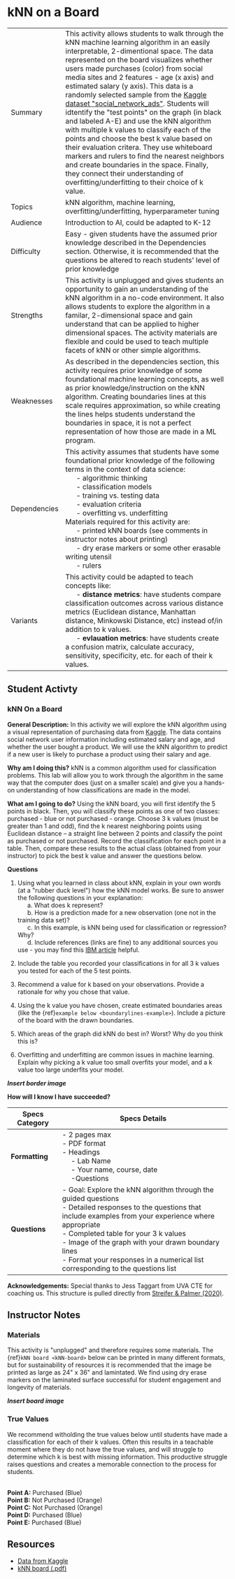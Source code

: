 # kNN on a Board

|              |                                                                                                                                                                   |
|--------------|-------------------------------------------------------------------------------------------------------------------------------------------------------------------|
| Summary      | This activity allows students to walk through the kNN machine learning algorithm in an easily interpretable, 2-dimentional space. The data represented on the board visualizes whether users made purchases (color) from social media sites and 2 features - age (x axis) and estimated salary (y axis). This data is a randomly selected sample from the [Kaggle dataset "social_network_ads"](https://www.kaggle.com/datasets/riyakapoor/social-network-ads/). Students will idtentify the  "test points" on the graph (in black and labeled A-E) and use the kNN algorithm with multiple k values to classify each of the points and choose the best k value based on their evaluation critera. They use whiteboard markers and rulers to find the nearest neighbors and create boundaries in the space. Finally, they connect their understanding of overfitting/underfitting to their choice of k value.  |
| Topics       | kNN algorithm, machine learning, overfitting/underfitting, hyperparameter tuning  |
| Audience     | Introduction to AI, could be adapted to K-12  |
| Difficulty   | Easy - given students have the assumed prior knowledge described in the Dependencies section. Otherwise, it is recommended that the questions be altered to reach students' level of prior knowledge  |
| Strengths    | This activity is unplugged and gives students an opportunity to gain an understanding of the kNN algorithm in a no-code environment. It also allows students to explore the algorithm in a familar, 2-dimensional space and gain understand that can be applied to higher dimensional spaces. The activity materials are flexible and could be used to teach multiple facets of kNN or other simple algorithms.  |
| Weaknesses   | As described in the dependencies section, this activity requires prior knowledge of some foundational machine learning concepts, as well as prior knowledge/instruction on the kNN algorithm. Creating boundaries lines at this scale requires approximation, so while creating the lines helps students understand the boundaries in space, it is not a perfect representation of how those are made in a ML program. |
| Dependencies | This activity assumes that students have some foundational prior knowledge of the following terms in the context of data science: <br /> &ensp; &ensp; - algorithmic thinking <br /> &ensp; &ensp; - classification models <br /> &ensp; &ensp; - training vs. testing data <br /> &ensp; &ensp; - evaluation criteria <br /> &ensp; &ensp; - overfitting vs. underfitting  <br /> Materials required for this activity are: <br /> &ensp; &ensp; - printed kNN boards (see comments in instructor notes about printing) <br /> &ensp; &ensp; - dry erase markers or some other erasable writing utensil <br /> &ensp; &ensp; - rulers |
| Variants     | This activity could be adapted to teach concepts like: <br /> &ensp; &ensp; - **distance metrics**: have students compare classification outcomes across various distance metrics (Euclidean distance, Manhattan distance, Minkowski Distance, etc) instead of/in addition to k values. <br /> &ensp; &ensp; - **evlauation metrics**: have students create a confusion matrix, calculate accuracy, sensitivity, specificity, etc. for each of their k values. |

## Student Activty

### kNN On a Board

**General Description:** In this activity we will explore the kNN algorithm using a visual representation of purchasing data from [Kaggle](https://www.kaggle.com/datasets/riyakapoor/social-network-ads/). The data contains social network user information including estimated salary and age, and whether the user bought a product. We will use the kNN algorithm to predict if a new user is likely to purchase a product using their salary and age. 

**Why am I doing this?**  kNN is a common algorithm used for classification problems. This lab will allow you to work through the algorithm in the same way that the computer does (just on a smaller scale) and give you a hands-on understanding of how classifications are made in the model. 

**What am I going to do?** Using the kNN board, you will first identify the 5 points in black. Then, you will classify these points as one of two classes: purchased - blue or not purchased - orange. Choose 3 k values (must be greater than 1 and odd), find the k nearest neighboring points using Euclidean distance – a straight line between 2 points and classify the point as purchased or not purchased. Record the classification for each point in a table. Then, compare these results to the actual class (obtained from your instructor) to pick the best k value and answer the questions below. 

**Questions** 

1. Using what you learned in class about kNN, explain in your own words (at a "rubber duck level") how the kNN model works. Be sure to answer the following questions in your explanation: 
<br /> &ensp; &ensp; a. What does k represent? 
<br /> &ensp; &ensp; b. How is a prediction made for a new observation (one not in the training data set)? 
<br /> &ensp; &ensp; c. In this example, is kNN being used for classification or regression? Why? 
<br /> &ensp; &ensp; d. Include references (links are fine) to any additional sources you use - you may find this [IBM article](https://www.ibm.com/topics/knn) helpful.

2. Include the table you recorded your classifications in for all 3 k values you tested for each of the 5 test points. 

3. Recommend a value for k based on your observations. Provide a rationale for why you chose that value. 

4. Using the k value you have chosen, create estimated boundaries areas (like the {ref}`example below <boundarylines-example>`). Include a picture of the board with the drawn boundaries. 

5. Which areas of the graph did kNN do best in? Worst? Why do you think this is? 

6. Overfitting and underfitting are common issues in machine learning. Explain why picking a k value too small overfits your model, and a k value too large underfits your model. 

***Insert border image***

**How will I know I have succeeded?**


| **Specs Category** | **Specs Details** |
|----------------|---------------|
| **Formatting**     | - 2 pages max <br /> - PDF format <br /> - Headings <br /> &emsp; - Lab Name <br /> &emsp; - Your name, course, date <br /> &emsp; -Questions  |
| **Questions**      | - Goal: Explore the kNN algorithm through the guided questions <br /> - Detailed responses to the questions that include examples from your experience where appropriate <br /> - Completed table for your 3 k values <br /> - Image of the graph with your drawn boundary lines <br /> - Format your responses in a numerical list corresponding to the questions list  |

**Acknowledgements:** Special thanks to Jess Taggart from UVA CTE for coaching us. This structure is pulled directly from [Streifer & Palmer (2020)](https://cte.virginia.edu/blog/2020/12/04/alternative-grading-practices-support-both-equity-and-learning). 


## Instructor Notes

### Materials 
This activity is "unplugged" and therefore requires some materials. The {ref}`kNN board <kNN-board>` below can be printed in many different formats, but for sustainability of resources it is recommended that the image be printed as large as 24" x 36" and lamintated. We find using dry erase markers on the laminated surface successful for student engagement and longevity of materials.

***Insert board image*** 

### True Values
We recommend witholding the true values below until students have made a classification for each of their k values. Often this results in a teachable moment where they do not have the true values, and will struggle to determine which k is best with missing information. This productive struggle raises questions and creates a memorable connection to the process for students. 

<br />**Point A:** Purchased (Blue)
<br /> **Point B:** Not Purchased (Orange)
<br /> **Point C:** Not Purchased (Orange)
<br /> **Point D:** Purchased (Blue)
<br /> **Point E:** Purchased (Blue)



## Resources
- [Data from Kaggle](https://www.kaggle.com/datasets/riyakapoor/social-network-ads/)
- [kNN board (.pdf)](https://myuva-my.sharepoint.com/:b:/g/personal/wat6sv_virginia_edu/Ebv9Jy5MH35MlXmgL4gT7NoBCq56Ag-Lu6HHzy5SiR4KtA?e=LIDJn3)


